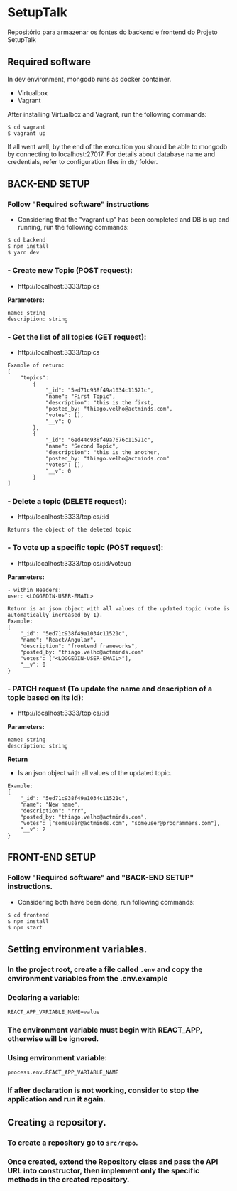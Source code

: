 # SetupTalk
Repositório para armazenar os fontes do backend e frontend do Projeto SetupTalk


## Required software
In dev environment, mongodb runs as docker container.
- Virtualbox
- Vagrant

After installing Virtualbox and Vagrant, run the following commands:
```
$ cd vagrant
$ vagrant up
```

If all went well, by the end of the execution you should be able to mongodb by
connecting to localhost:27017. For details about database name and credentials,
refer to configuration files in `db/` folder.

## BACK-END SETUP
### **Follow "Required software" instructions**
- Considering that the "vagrant up" has been completed and DB is up and running, run the following commands:
```
$ cd backend
$ npm install
$ yarn dev
```

### - Create new Topic (POST request):
- http://localhost:3333/topics

**Parameters:**
```
name: string
description: string
```

### - Get the list of all topics (GET request):
- http://localhost:3333/topics

```
Example of return:
[
    "topics": 
        {
            "_id": "5ed71c938f49a1034c11521c",
            "name": "First Topic",
            "description": "this is the first,
            "posted_by: "thiago.velho@actminds.com",
            "votes": [],
            "__v": 0
        },
        {
            "_id": "6ed44c938f49a7676c11521c",
            "name": "Second Topic",
            "description": "this is the another,
            "posted_by: "thiago.velho@actminds.com"
            "votes": [],
            "__v": 0
        }
]
```

### - Delete a topic (DELETE request):
- http://localhost:3333/topics/:id
```
Returns the object of the deleted topic
```


### - To vote up a specific topic (POST request):
- http://localhost:3333/topics/:id/voteup

**Parameters:**
````
- within Headers:
user: <LOGGEDIN-USER-EMAIL>
````


```
Return is an json object with all values of the updated topic (vote is automatically increased by 1).
Example:
{
    "_id": "5ed71c938f49a1034c11521c",
    "name": "React/Angular",
    "description": "frontend frameworks",
    "posted_by: "thiago.velho@actminds.com"
    "votes": ["<LOGGEDIN-USER-EMAIL>"],
    "__v": 0
}
```

### - PATCH request (To update the name and description of a topic based on its id):
- http://localhost:3333/topics/:id

**Parameters:**
````
name: string
description: string
````

**Return**
- Is an json object with all values of the updated topic.
````
Example:
{
    "_id": "5ed71c938f49a1034c11521c",
    "name": "New name",
    "description": "rrr",
    "posted_by: "thiago.velho@actminds.com",
    "votes": ["someuser@actminds.com", "someuser@programmers.com"],
    "__v": 2
}
````


## FRONT-END SETUP
### Follow "Required software" and "BACK-END SETUP" instructions.
- Considering both have been done, run following commands:

```
$ cd frontend
$ npm install
$ npm start
```

## Setting environment variables.

### In the project root, create a file called ```.env``` and copy the environment variables from the .env.example

### Declaring a variable: 

```
REACT_APP_VARIABLE_NAME=value
```

### **The environment variable must begin with REACT_APP, otherwise will be ignored.**
### Using environment variable: 

```
process.env.REACT_APP_VARIABLE_NAME
```

### **If after declaration is not working, consider to stop the application and run it again.**

## Creating a repository.
### To create a repository go to ```src/repo```.
### Once created, extend the Repository class and pass the API URL into constructor, then implement only the specific methods in the created repository.